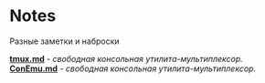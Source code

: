 # Notes
Разные заметки и наброски

[**tmux.md**](https://github.com/GnuriaN/Notes/blob/master/tmux.md) - _свободная консольная утилита-мультиплексор._     
[**ConEmu.md**](https://github.com/GnuriaN/Notes/blob/master/ConEmu.md) - _свободная консольная утилита-мультиплексор._ 
